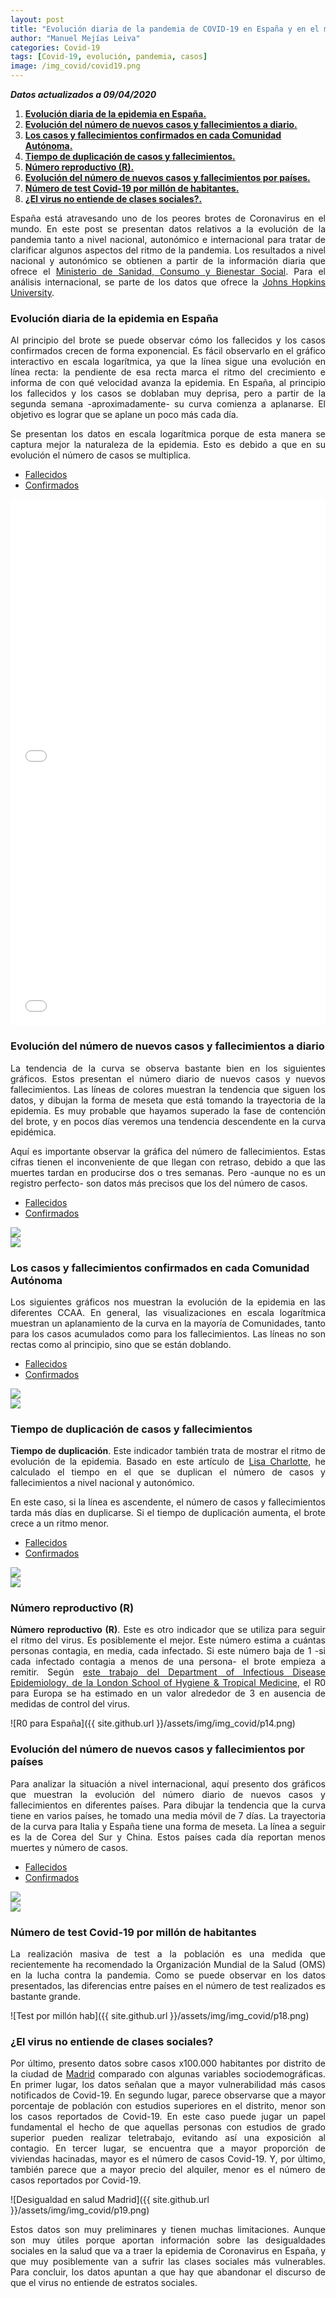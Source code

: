 ```yaml
---
layout: post
title: "Evolución diaria de la pandemia de COVID-19 en España y en el mundo"
author: "Manuel Mejías Leiva"
categories: Covid-19
tags: [Covid-19, evolución, pandemia, casos]
image: /img_covid/covid19.png
---
```



**_Datos actualizados a 09/04/2020_** 


1. [**Evolución diaria de la epidemia en España.**](#1)
2. [**Evolución del número de nuevos casos y fallecimientos a diario.**](#2)
3. [**Los casos y fallecimientos confirmados en cada Comunidad Autónoma.**](#3)
4. [**Tiempo de duplicación de casos y fallecimientos.**](#4)
5. [**Número reproductivo (R).**](#6)
6. [**Evolución del número de nuevos casos y fallecimientos por países.**](#7)
7. [**Número de test Covid-19 por millón de habitantes.**](#8)
8. [**¿El virus no entiende de clases sociales?.**](#9)


<p align="justify">España está atravesando uno de los peores brotes de Coronavirus en el mundo. En este post se presentan datos relativos a la evolución de la pandemia tanto a nivel nacional, autonómico e internacional para tratar de clarificar algunos aspectos del ritmo de la pandemia. Los resultados a nivel nacional y autonómico se obtienen a partir de la información diaria que ofrece el <a target="_blank" href="https://covid19.isciii.es/">Ministerio de Sanidad, Consumo y Bienestar Social</a>. Para el análisis internacional, se parte de los datos que ofrece la <a target="_blank" href="https://coronavirus.jhu.edu/map.html">Johns Hopkins University</a>.</p>

### <a name="1"></a>Evolución diaria de la epidemia en España

<p align="justify">Al principio del brote se puede observar cómo los fallecidos y los casos confirmados crecen de forma exponencial. Es fácil observarlo en el gráfico interactivo en escala logarítmica, ya que la línea sigue una evolución en línea recta: la pendiente de esa recta marca el ritmo del crecimiento e informa de con qué velocidad avanza la epidemia. En España, al principio los fallecidos y los casos se doblaban muy deprisa, pero a partir de la segunda semana -aproximadamente- su curva comienza a aplanarse. El objetivo es lograr que se aplane un poco más cada día.</p>

<p align="justify">Se presentan los datos en escala logarítmica porque de esta manera se captura mejor la naturaleza de la epidemia. Esto es debido a que en su evolución el número de casos se multiplica.</p>

<div class="row mb-4 mt-4">
    <div class="col-12">
        <div class="card mt-3 tab-card">
            <div class="card-header tab-card-header">
            <ul class="nav nav-tabs card-header-tabs" id="myTab" role="tablist">
                <li class="nav-item">
                    <a class="nav-link" id="one-tab" data-toggle="tab" href="#one" role="tab" aria-controls="One" aria-selected="true">Fallecidos</a>
                </li>
                <li class="nav-item">
                    <a class="nav-link" id="two-tab" data-toggle="tab" href="#two" role="tab" aria-controls="Two" aria-selected="false">Confirmados</a>
                </li>
            </ul>
            </div>
            <div class="tab-content" id="myTabContent">
            <div class="tab-pane fade show active p-3" id="one" role="tabpanel" aria-labelledby="one-tab">
                <iframe title="Evoluci&oacute;n del n&uacute;mero de fallecidos  en Espa&ntilde;a" aria-label="Interactive line chart" id="datawrapper-chart-2DRIB" src="//datawrapper.dwcdn.net/2DRIB/9/" scrolling="no" frameborder="0" style="width: 0; min-width: 100% !important; border: none;" height="442"></iframe><script type="text/javascript">!function(){"use strict";window.addEventListener("message",function(a){if(void 0!==a.data["datawrapper-height"])for(var e in a.data["datawrapper-height"]){var t=document.getElementById("datawrapper-chart-"+e)||document.querySelector("iframe[src*='"+e+"']");t&&(t.style.height=a.data["datawrapper-height"][e]+"px")}})}();
</script>  
            </div>
            <div class="tab-pane fade p-3" id="two" role="tabpanel" aria-labelledby="two-tab">
                 <iframe title="Evoluci&oacute;n del n&uacute;mero de casos en Espa&ntilde;a" aria-label="Interactive line chart" id="datawrapper-chart-JSCW4" src="//datawrapper.dwcdn.net/JSCW4/6/" scrolling="no" frameborder="0" style="width: 0; min-width: 100% !important; border: none;" height="400"></iframe><script type="text/javascript">!function(){"use strict";window.addEventListener("message",function(a){if(void 0!==a.data["datawrapper-height"])for(var e in a.data["datawrapper-height"]){var t=document.getElementById("datawrapper-chart-"+e)||document.querySelector("iframe[src*='"+e+"']");t&&(t.style.height=a.data["datawrapper-height"][e]+"px")}})}();
</script>   
            </div>
            </div>
        </div>
    </div>
</div>
<script>
    window.addEventListener('load', function(){
        document.querySelector('a[href="#one"]').click();
    })
</script>

### <a name="2"></a>Evolución del número de nuevos casos y fallecimientos a diario

<p align="justify">La tendencia de la curva se observa bastante bien en los siguientes gráficos. Estos presentan el número diario de nuevos casos y nuevos fallecimientos. Las líneas de colores muestran la tendencia que siguen los datos, y dibujan la forma de meseta que está tomando la trayectoria de la epidemia. Es muy probable que hayamos superado la fase de contención del brote, y en pocos días veremos una tendencia descendente en la curva epidémica.</p>

<p align="justify">Aquí es importante observar la gráfica del número de fallecimientos. Estas cifras tienen el inconveniente de que llegan con retraso, debido a que las muertes tardan en producirse dos o tres semanas. Pero -aunque no es un registro perfecto- son datos más precisos que los del número de casos.</p>

<div class="row mb-4 mt-4">
    <div class="col-12">
        <div class="card mt-3 tab-card">
            <div class="card-header tab-card-header">
            <ul class="nav nav-tabs card-header-tabs" id="myTab" role="tablist">
                <li class="nav-item">
                    <a class="nav-link" id="one-tab" data-toggle="tab" href="#three" role="tab" aria-controls="One" aria-selected="true">Fallecidos</a>
                </li>
                <li class="nav-item">
                    <a class="nav-link" id="two-tab" data-toggle="tab" href="#four" role="tab" aria-controls="Two" aria-selected="false">Confirmados</a>
                </li>
            </ul>
            </div>
            <div class="tab-content" id="myTabContent">
            <div class="tab-pane fade show active p-3" id="three" role="tabpanel" aria-labelledby="one-tab">
                <img src="{{ site.github.url }}/assets/img/img_covid/p4.png">             
            </div>
            <div class="tab-pane fade p-3" id="four" role="tabpanel" aria-labelledby="two-tab">
                <img src="{{ site.github.url }}/assets/img/img_covid/p3.png">                    
            </div>
            </div>
        </div>
    </div>
</div>
<script>
    window.addEventListener('load', function(){
        document.querySelector('a[href="#three"]').click();
    })
</script>

### <a name="3"></a>Los casos y fallecimientos confirmados en cada Comunidad Autónoma

<p align="justify">Los siguientes gráficos nos muestran la evolución de la epidemia en las diferentes CCAA. En general, las visualizaciones en escala logarítmica muestran un aplanamiento de la curva en la mayoría de Comunidades, tanto para los casos acumulados como para los fallecimientos. Las líneas no son rectas como al principio, sino que se están doblando.</p>

<div class="row mb-4 mt-4">
    <div class="col-12">
        <div class="card mt-3 tab-card">
            <div class="card-header tab-card-header">
            <ul class="nav nav-tabs card-header-tabs" id="myTab" role="tablist">
                <li class="nav-item">
                    <a class="nav-link" id="one-tab" data-toggle="tab" href="#five" role="tab" aria-controls="One" aria-selected="true">Fallecidos</a>
                </li>
                <li class="nav-item">
                    <a class="nav-link" id="two-tab" data-toggle="tab" href="#six" role="tab" aria-controls="Two" aria-selected="false">Confirmados</a>
                </li>
            </ul>
            </div>
            <div class="tab-content" id="myTabContent">
            <div class="tab-pane fade show active p-3" id="five" role="tabpanel" aria-labelledby="one-tab">
                <img src="{{ site.github.url }}/assets/img/img_covid/p6.png">             
            </div>
            <div class="tab-pane fade p-3" id="six" role="tabpanel" aria-labelledby="two-tab">
                <img src="{{ site.github.url }}/assets/img/img_covid/p5.png">                    
            </div>
            </div>
        </div>
    </div>
</div>
<script>
    window.addEventListener('load', function(){
        document.querySelector('a[href="#five"]').click();
    })
</script>

### <a name="4"></a>Tiempo de duplicación de casos y fallecimientos

<p align="justify"><b>Tiempo de duplicación</b>. Este indicador también trata de mostrar el ritmo de evolución de la epidemia. Basado en este artículo de <a target="_blank" href="https://blog.datawrapper.de/weekly-chart-coronavirus-doublingtimes/">Lisa Charlotte</a>, he calculado el tiempo en el que se duplican el número de casos y fallecimientos a nivel nacional y autonómico.</p>

<p align="justify">En este caso, si la línea es ascendente, el número de casos y fallecimientos tarda más días en duplicarse. Si el tiempo de duplicación aumenta, el brote crece a un ritmo menor.</p>

<div class="row mb-4 mt-4">
    <div class="col-12">
        <div class="card mt-3 tab-card">
            <div class="card-header tab-card-header">
            <ul class="nav nav-tabs card-header-tabs" id="myTab" role="tablist">
                <li class="nav-item">
                    <a class="nav-link" id="one-tab" data-toggle="tab" href="#seven" role="tab" aria-controls="One" aria-selected="true">Fallecidos</a>
                </li>
                <li class="nav-item">
                    <a class="nav-link" id="two-tab" data-toggle="tab" href="#eight" role="tab" aria-controls="Two" aria-selected="false">Confirmados</a>
                </li>
            </ul>
            </div>
            <div class="tab-content" id="myTabContent">
            <div class="tab-pane fade show active p-3" id="seven" role="tabpanel" aria-labelledby="one-tab">
                <img src="{{ site.github.url }}/assets/img/img_covid/p12.png">             
            </div>
            <div class="tab-pane fade p-3" id="eight" role="tabpanel" aria-labelledby="two-tab">
                <img src="{{ site.github.url }}/assets/img/img_covid/p11.png">                    
            </div>
            </div>
        </div>
    </div>
</div>
<script>
    window.addEventListener('load', function(){
        document.querySelector('a[href="#seven"]').click();
    })
</script>


### <a name="5"></a>Número reproductivo (R)

<p align="justify"><b>Número reproductivo (R)</b>. Este es otro indicador que se utiliza para seguir el ritmo del virus. Es posiblemente el mejor. Este número estima a cuántas personas contagia, en media, cada infectado. Si este número baja de 1 -si cada infectado contagia a menos de una persona- el brote empieza a remitir. Según <a target="_blank" href="https://cmmid.github.io/topics/covid19/control-measures/report/uk_scenario_modelling_preprint_2020_04_01.pdf">este trabajo del Department of Infectious Disease Epidemiology, de la London School of Hygiene & Tropical Medicine</a>, el R0 para Europa se ha estimado en un valor alrededor de 3 en ausencia de medidas de control del virus.</p>

![R0 para España]({{ site.github.url }}/assets/img/img_covid/p14.png)


### <a name="6"></a>Evolución del número de nuevos casos y fallecimientos por países

<p align="justify">Para analizar la situación a nivel internacional, aquí presento dos gráficos que muestran la evolución del número diario de nuevos casos y fallecimientos en diferentes países. Para dibujar la tendencia que la curva tiene en varios países, he tomado una media móvil de 7 días. La trayectoria de la curva para Italia y España tiene una forma de meseta. La línea a seguir es la de Corea del Sur y China. Estos países cada día reportan menos muertes y número de casos.</p>

<div class="row mb-4 mt-4">
    <div class="col-12">
        <div class="card mt-3 tab-card">
            <div class="card-header tab-card-header">
            <ul class="nav nav-tabs card-header-tabs" id="myTab" role="tablist">
                <li class="nav-item">
                    <a class="nav-link" id="one-tab" data-toggle="tab" href="#once" role="tab" aria-controls="One" aria-selected="true">Fallecidos</a>
                </li>
                <li class="nav-item">
                    <a class="nav-link" id="two-tab" data-toggle="tab" href="#doce" role="tab" aria-controls="Two" aria-selected="false">Confirmados</a>
                </li>
            </ul>
            </div>
            <div class="tab-content" id="myTabContent">
            <div class="tab-pane fade show active p-3" id="once" role="tabpanel" aria-labelledby="one-tab">
                <img src="{{ site.github.url }}/assets/img/img_covid/p17.png">             
            </div>
            <div class="tab-pane fade p-3" id="doce" role="tabpanel" aria-labelledby="two-tab">
                <img src="{{ site.github.url }}/assets/img/img_covid/p16.png">                    
            </div>
            </div>
        </div>
    </div>
</div>
<script>
    window.addEventListener('load', function(){
        document.querySelector('a[href="#once"]').click();
    })
</script>


### <a name="7"></a>Número de test Covid-19 por millón de habitantes

<p align="justify">La realización masiva de test a la población es una medida que recientemente ha recomendado la Organización Mundial de la Salud (OMS) en la lucha contra la pandemia. Como se puede observar en los datos presentados, las diferencias entre países en el número de test realizados es bastante grande.</p> 

![Test por millón hab]({{ site.github.url }}/assets/img/img_covid/p18.png)

### <a name="8"></a>¿El virus no entiende de clases sociales?

<p align="justify">Por último, presento datos sobre casos x100.000 habitantes por distrito de la ciudad de <a target="_blank" href="https://www.comunidad.madrid/servicios/salud 2019-nuevo-coronavirus">Madrid</a> comparado con algunas variables sociodemográficas. En primer lugar, los datos señalan que a mayor vulnerabilidad más casos notificados de Covid-19. En segundo lugar, parece observarse que a mayor porcentaje de población con estudios superiores en el distrito, menor son los casos reportados de Covid-19. En este caso puede jugar un papel fundamental el hecho de que aquellas personas con estudios de grado superior pueden realizar teletrabajo, evitando así una exposición al contagio. En tercer lugar, se encuentra que a mayor proporción de viviendas hacinadas, mayor es el número de casos Covid-19. Y, por último, también parece que a mayor precio del alquiler, menor es el número de casos reportados por Covid-19. </p>

![Desigualdad en salud Madrid]({{ site.github.url }}/assets/img/img_covid/p19.png)

<p align="justify">Estos datos son muy preliminares y tienen muchas limitaciones. Aunque son muy útiles porque aportan información sobre las desigualdades sociales en la salud que va a traer la epidemia de Coronavirus en España, y que muy posiblemente van a sufrir las clases sociales más vulnerables. Para concluir, los datos apuntan a que hay que abandonar el discurso de que el virus no entiende de estratos sociales.  </p>


